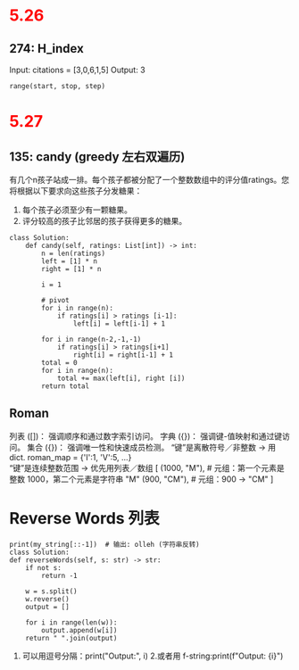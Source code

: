 # <font color="red"> 5.26 </font>

##  274: H_index
Input: citations = [3,0,6,1,5]
Output: 3
```
range(start, stop, step)
```
# <font color="red"> 5.27 </font>
## 135: candy (greedy 左右双遍历)
有几个n孩子站成一排。每个孩子都被分配了一个整数数组中的评分值ratings。您将根据以下要求向这些孩子分发糖果：
1. 每个孩子必须至少有一颗糖果。
2. 评分较高的孩子比邻居的孩子获得更多的糖果。
```
class Solution:
    def candy(self, ratings: List[int]) -> int:
        n = len(ratings)
        left = [1] * n
        right = [1] * n
   
        i = 1
   
        # pivot
        for i in range(n):
            if ratings[i] > ratings [i-1]:
                left[i] = left[i-1] + 1

        for i in range(n-2,-1,-1)
            if ratings[i] > ratings[i+1]
                right[i] = right[i-1] + 1
        total = 0
        for i in range(n):
            total += max(left[i], right [i])
        return total
```
## Roman
列表 ([])： 强调顺序和通过数字索引访问。
字典 ({})： 强调键-值映射和通过键访问。
集合 ({})： 强调唯一性和快速成员检测。
“键”是离散符号／非整数 → 用 dict. roman_map = {'I':1, 'V':5, …}  
“键”是连续整数范围 → 优先用列表／数组
            [
                (1000, "M"),  # 元组：第一个元素是整数 1000，第二个元素是字符串 "M"
                (900,  "CM"), # 元组：900 → "CM"
            ]

# Reverse Words 列表
    print(my_string[::-1])  # 输出: olleh (字符串反转)
    class Solution:
    def reverseWords(self, s: str) -> str:
        if not s:
            return -1
        
        w = s.split()
        w.reverse()
        output = []

        for i in range(len(w)):
            output.append(w[i])
        return " ".join(output)
1. 可以用逗号分隔：print("Output:", i) 2.或者用 f-string:print(f"Output: {i}")
